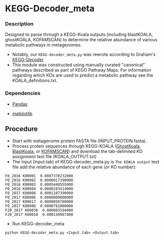 KEGG-Decoder_meta
================================================================
### Description ###
Designed to parse through a KEGG-Koala outputs (including blastKOALA, ghostKOALA, KOFAMSCAN) to determine the relative abundance of various metabolic pathways in metagenomes.

* Notably, our `KEGG-decoder_meta.py` was rewrote according to Graham's [KEGG-Decoder](https://github.com/bjtully/BioData/tree/master/KEGGDecoder)
* This module was constructed using manually curated "canonical" pathways described as part of KEGG Pathway Maps. For information regarding which KOs are used to predict a metabolic pathway see the KOALA_definitions.txt. 


### Dependencies ###

* [Pandas](http://pandas.pydata.org/pandas-docs/stable/install.html)

* [matplotlib](http://matplotlib.org/users/installing.html)


## Procedure ##
* Start with metagenome protein FASTA file (INPUT_PROTEIN.fasta).
* Process protein sequences through KEGG-KOALA ([GhostKoala](https://www.kegg.jp/ghostkoala/), [BlastKoala](https://www.kegg.jp/blastkoala/), or [KOFAMSCAN](https://www.genome.jp/tools/kofamkoala/)) and download the tab-delimited KO assignment text file (KOALA_OUTPUT.txt)
* The Input (Input.tab) of KEGG-decoder_meta.py is `The KOALA output` text file add the relative abundance of each gene (or KO number):
```
F0_2016 K00001  0.0007370232000 
F0_2016 K00002  0.0000017390000 
F0_2016 K00003  0.0005440555000 
F0_2016 K00004  0.0000183414000
F0_2017 K00008  0.0001107390000
F0_2017 K00006  0.0000000000000
F0_2017 K00017  0.0000050780000
F0_2017 K00008  0.0000781000000
F20_2017 K00036  0.000003594000
F20_2017 K00010  0.000150967400

```

* Run KEGG-decoder_meta
```
python KEGG-decoder_meta.py <Input.tab> <Output.tab>
```